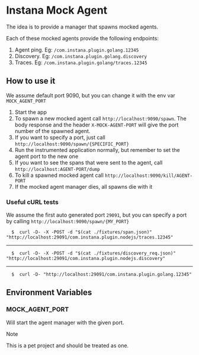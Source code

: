 # Instana Mock Agent

The idea is to provide a manager that spawns mocked agents.

Each of these mocked agents provide the following endpoints:

1. Agent ping. Eg: `/com.instana.plugin.golang.12345`
1. Discovery. Eg: `/com.instana.plugin.golang.discovery`
1. Traces. Eg: `/com.instana.plugin.golang/traces.12345`

## How to use it

We assume default port 9090, but you can change it with the env var `MOCK_AGENT_PORT`

1. Start the app
1. To spawn a new mocked agent call `http://localhost:9090/spawn`. The body response and the header `X-MOCK-AGENT-PORT` will give the port number of the spawned agent.
1. If you want to specify a port, just call `http://localhost:9090/spawn/{SPECIFIC_PORT}`
1. Run the instrumented application normally, but remember to set the agent port to the new one
1. If you want to see the spans that were sent to the agent, call `http://localhost:AGENT-PORT/dump`
1. To kill a spawned mocked agent call `http://localhost:9090/kill/AGENT-PORT`
1. If the mocked agent manager dies, all spawns die with it

### Useful cURL tests

We assume the first auto generated port `29091`, but you can specify a port by calling `http://localhost:9090/spawn/{MY_PORT}`

      $  curl -D- -X -POST -d "$(cat ./fixtures/span.json)" "http://localhost:29091/com.instana.plugin.nodejs/traces.12345"
---
      $  curl -D- -X -POST -d "$(cat ./fixtures/discovery_req.json)" "http://localhost:29091/com.instana.plugin.nodejs.discovery"
---
      $  curl -D- "http://localhost:29091/com.instana.plugin.golang.12345"


## Environment Variables

### MOCK_AGENT_PORT

Will start the agent manager with the given port.

> [!NOTE]
> This is a pet project and should be treated as one.
